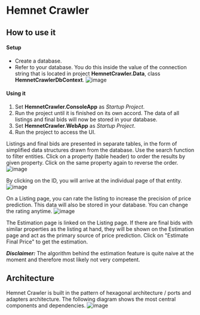 # Hemnet Crawler

## How to use it

#### Setup
- Create a database.
- Refer to your database. You do this inside the value of the connection string that is located in project **HemnetCrawler.Data**, class **HemnetCrawlerDbContext**.
![image](https://user-images.githubusercontent.com/70913967/160587312-67cc75e8-7774-40ff-992c-fd7eaba1d3f2.png)

#### Using it
1. Set **HemnetCrawler.ConsoleApp** as *Startup Project*.
2. Run the project until it is finished on its own accord. The data of all listings and final bids will now be stored in your database.
3. Set **HemnetCrawler.WebApp** as *Startup Project*.
4. Run the project to access the UI.

Listings and final bids are presented in separate tables, in the form of simplified data structures drawn from the database.
Use the search function to filter entities. Click on a property (table header) to order the results by given property. Click on the same property again to reverse the order.
![image](https://user-images.githubusercontent.com/70913967/160587273-7f59af4b-a372-47fa-8f6e-33789ab67aef.png)

By clicking on the ID, you will arrive at the individual page of that entity.
![image](https://user-images.githubusercontent.com/70913967/160587241-c6664786-c603-4bbb-b57a-514a61808cf8.png)


On a Listing page, you can rate the listing to increase the precision of price prediction. This data will also be stored in your database. You can change the rating anytime.
![image](https://user-images.githubusercontent.com/70913967/160587150-99dd157e-6ce9-4b67-a7ed-625cee172913.png)

The Estimation page is linked on the Listing page. If there are final bids with similar properties as the listing at hand, they will be shown on the Estimation page and act as the primary source of price prediction.
Click on "Estimate Final Price" to get the estimation.

***Disclaimer:*** The algorithm behind the estimation feature is quite naive at the moment and therefore most likely not very competent. 

## Architecture

Hemnet Crawler is built in the pattern of hexagonal architecture / ports and adapters architecture.
The following diagram shows the most central components and dependencies.
![image](https://user-images.githubusercontent.com/70913967/160587075-1bc0f1d6-aa54-41c3-add8-5016a4d5cd3f.png)

